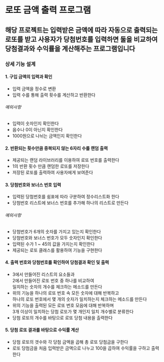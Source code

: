 # 로또 금액 출력 프로그램
<h2>해당 프로젝트는 입력받은 금액에 따라  
자동으로 출력되는 로또를 받고  
사용자가 당첨번호를 입력하면 둘을 비교하여  
당첨결과와 수익률을 계산해주는 프로그램입니다

### 상세 기능 설계  
#### 1. 구입 금액의 입력과 확인
+ 입력 금액을 정수로 변환
+ 입력 수를 통해 출력 횟수를 계산하고 반환한다
###### 예외사항  
+ 입력이 숫자인지 확인한다  
+ 음수나 0이 아닌지 확인한다  
+ 1000원으로 나뉘는 금액인지 확인한다

#### 2. 반환되는 횟수만큼 중복되지 않는 6자리 수를 랜덤 출력
+ 제공되는 랜덤 라이브러리를 이용하여 로또 번호를 출력한다  
+ 1의 반환 횟수 만큼 랜덤한 로또를 저장한다
+ 저장된 로또를 출력하여 사용자에게 보여준다

#### 3. 당첨번호와 보너스 번호 입력
+ 입력된 당첨번호를 쉼표에 따라 구분하여 정수리스트화 한다
+ 당첨번호 리스트에 보너스 번호를 추가해 하나의 리스트로 만든다
###### 예외사항
+ 당첨번호가 6개의 숫자를 가지고 있는지 확인한다
+ 당첨번호와 보너스 번호가 모두 숫자인지 확인한다
+ 입력된 수가 1 ~ 45의 값을 가지는지 확인한다
+ 제공되는 로또 클래스를 활용하여 기능을 구현한다

#### 4. 출력 번호와 당첨번호를 확인하여 당첨결과 확인 및 출력
+ 3에서 만들어진 리스트의 요소들과<br>
  2에서 만들어진 로또 번호 중 하나를 비교하여<br>
  일치하는 숫자의 개수를 체크하는 메소드를 만든다
+ 위의 기능을 하나의 로또 번호 속 모든 숫자에 대해 반복하고<br>
  하나의 로또 번호에서 몇 개의 숫자가 일치하는지 체크하는 메소드를 만든다
+ 위의 기능을 출력된 모든 로또 번호 모음에 대해 반복하며<br>
  3개 이상이 일치하는 당첨 로또가 몇 개인지 일치 개수별로 분류한다
+ 당첨 로또의 개수를 바탕으로 로또 당첨 내용을 출력한다

#### 5. 당첨 로또 결과를 바탕으로 수익률 계산
+ 당첨 로또의 갯수와 각 당첨 금액을 곱해 총 로또 당첨금을 구한다
+ 로또 당첨금을 처음 입력받은 금액으로 나누고 100을 곱하여 수익률을 구하고 출력한다

